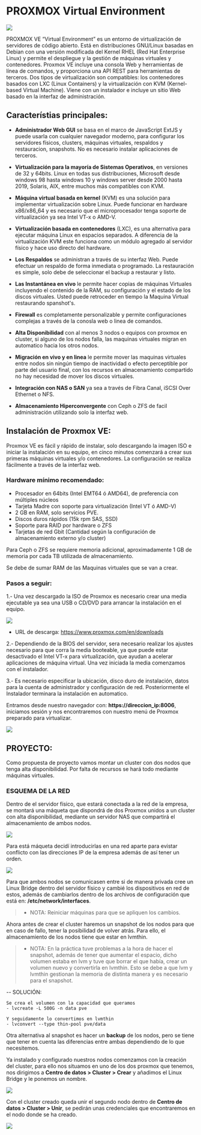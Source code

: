 # PROXMOX Virtual Environment

![](images/proxmox.png)

PROXMOX VE “Virtual Environment” es un entorno de virtualización de servidores de código abierto. 
Está en distribuciones GNU/Linux basadas en Debian con una versión modificada del Kernel RHEL (Red Hat Enterprise Linux) y permite el despliegue y la gestión de máquinas virtuales y contenedores. Proxmox VE incluye una consola Web y herramientas de línea de comandos, y proporciona una API REST para herramientas de terceros. Dos tipos de virtualización son compatibles: los contenedores basados con LXC (Linux Containers) y la virtualización con KVM (Kernel-based Virtual Machine). Viene con un instalador e incluye un sitio Web basado en la interfaz de administración.

## Característias principales: 

- **Administrador Web GUI** se basa en el marco de JavaScript ExtJS y puede usarla con cualquier navegador moderno, para configurar los servidores físicos, clusters, máquinas virtuales, respaldos y restauracion, snapshots. No es necesario instalar aplicaciones de terceros.

- **Virtualización para la mayoría de Sistemas Operativos**, en versiones de 32 y 64bits. Linux en todas sus distribuciones, Microsoft desde windows 98 hasta windows 10 y windows server desde 2000 hasta 2019, Solaris, AIX, entre muchos más compatibles con KVM.

- **Máquina virtual basada en kernel** (KVM) es una solución para implementar virtualización sobre Linux.  Puede funcionar en hardware x86/x86_64 y es necesario que el microprocesador tenga soporte de virtualización ya sea Intel VT-x o AMD-V.

- **Virtualización basada en contenedores** (LXC), es una alternativa para ejecutar máquina Linux en espacios separados. A diferencia de la virtualización KVM este funciona como un módulo agregado al servidor físico y hace uso directo del hardware.

- **Los Respaldos** se administran a través de su interfaz Web. Puede efectuar un respaldo de forma inmediata o programado. La restauración es simple, solo debe de seleccionar el backup a restaurar y listo.

- **Las Instantánea en vivo** le permite hacer copias de máquinas Virtuales incluyendo el contenido de la RAM, su configuración y el estado de los discos virtuales. Usted puede retroceder en tiempo la Maquina Virtual restaurando spanshot's.

- **Firewall** es completamente personalizable y permite configuraciones complejas a través de la conosla web o linea de comandos.

- **Alta Disponibilidad** con al menos 3 nodos o equipos con proxmox en cluster, si alguno de los nodos falla, las maquinas virtuales migran en automatico hacia los otros nodos.

- **Migración en vivo y en linea** le permite mover las maquinas virtuales entre nodos sin ningún tiempo de inactividad o efecto perceptible por parte del usuario final, con los recursos en almacenamiento compartido no hay necesidad de mover los discos virtuales.

- **Integración con NAS o SAN** ya sea a través de Fibra Canal, iSCSI Over Ethernet o NFS.

- **Almacenamiento Hiperconvergente** con Ceph o ZFS de facil administración utilizando solo la interfaz web.

## Instalación de Proxmox VE:

Proxmox VE es fácil y rápido de instalar, solo descargando la imagen ISO e iniciar la instalación en su equipo, en cinco minutos comenzará a crear sus primeras máquinas virtuales y/o contenedores. La configuración se realiza fácilmente a través de la interfaz web.


### Hardware mínimo recomendado: 

- Procesador en 64bits (Intel EMT64 ó AMD64), de preferencia con múltiples núcleos
- Tarjeta Madre con soporte para virtualización (Intel VT ó AMD-V)
- 2 GB en RAM, solo servicios PVE.
- Discos duros rápidos (15k rpm SAS, SSD)
- Soporte para RAID por hardware o ZFS
- Tarjetas de red Gbit (Cantidad según la configuración de almacenamiento externo y/o cluster)

Para Ceph o ZFS se requiere memoria adicional, aproximadamente 1 GB de memoria por cada TB utilizada de almacenamiento.

Se debe de sumar RAM de las Maquinas virtuales que se van a crear.

### Pasos a seguir: 

1.- Una vez descargado la ISO de Proxmox es necesario crear una media ejecutable ya sea una USB o CD/DVD para arrancar la instalación en el equipo.

![](images/instalador.png)

- URL de descarga: https://www.proxmox.com/en/downloads

2.- Dependiendo de la BIOS del servidor, sera necesario realizar los ajustes necesario para que corra la media booteable, ya que puede estar desactivado el Intel VT-x para virtualización,  que ayudan a acelerar aplicaciones de máquina virtual. Una vez iniciada la media comenzamos con el instalador. 

3.- Es necesario especificar la ubicación, disco duro de instalación, datos para la cuenta de administrador y configuración de red. Posteriormente el Instalador terminara la instalación en automatico.

Entramos desde nuestro navegador con: **https://direccion_ip:8006**, iniciamos sesión y nos encontraremos con nuestro menú de Proxmox preparado para virtualizar. 

![](images/menu.png)

## **PROYECTO:**
Como propuesta de proyecto vamos montar un cluster con dos nodos que tenga alta disponibilidad. Por falta de recursos se hará todo mediante máquinas virtuales. 

### ESQUEMA DE LA RED

Dentro de el servidor físico, que estará conectada a la red de la empresa, se montará una máqueta que dispondrá de dos Proxmox unidos a un cluster con alta disponibilidad, mediante un servidor NAS que compartirá el almacenamiento de ambos nodos.

![](images/red.png)

Para está máqueta decidí introducirlas en una red aparte para evistar conflicto con las direcciones IP de la empresa además de así tener un orden. 

![](images/estructura.png)

Para que ambos nodos se comunicasen entre si de manera privada cree un Linux Bridge dentro del servidor físico y cambié los dispositivos en red de estos, además de cambiarlos dentro de los archivos de configuración que está en: **/etc/network/interfaces**. 

> - NOTA: Reiniciar máquinas para que se apliquen los cambios. 


Ahora antes de crear el cluster haremos un snapshot de los nodos para que en caso de fallo, tener la posibilidad de volver atrás. Para ello, el almacenamiento de los nodos tiene que estar en lvmthin. 

> - NOTA: En la práctica tuve problemas a la hora de hacer el snapshot, además de tener que aumentar el espacio, dicho volumen estaba en lvm y tuve que borrar el que había, crear un volumen nuevo y convertirla en lvmthin. Esto se debe a que lvm y lvmthin gestionan la memoria de distinta manera y es necesario para el snapshot. 

-- SOLUCIÓN: 

```
Se crea el volumen con la capacidad que queramos
- lvcreate -L 500G -n data pve

Y seguidamente lo convertimos en lvmthin 
- lvconvert --type thin-pool pve/data
```
Otra alternativa al snapshot es hacer un **backup** de los nodos, pero se tiene que tener en cuenta las diferencias entre ambas dependiendo de lo que necesitemos.

Ya instalado y configurado nuestros nodos comenzamos con la creación del cluster, para ello nos situamos en uno de los dos proxmox que tenemos, nos dirigimos a **Centro de datos > Cluster > Crear** y añadimos el Linux Bridge y le ponemos un nombre.  

![](images/cluster.png)

Con el cluster creado queda unir el segundo nodo dentro de **Centro de datos > Cluster > Unir**, se pedirán unas credenciales que encontraremos en el nodo donde se ha creado. 

![](images/nodo2.png)
